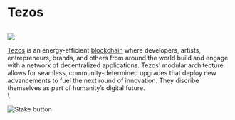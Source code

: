 # Tezos

##

![](https://user-images.githubusercontent.com/95366163/149378128-0bd9ab7d-fa37-4d0b-8451-21926dcd9e20.png)

[Tezos](https://tezos.com/) is an energy-efficient [blockchain](blockchain.md) where developers, artists, entrepreneurs, brands, and others from around the world build and engage with a network of decentralized applications. Tezos' modular architecture allows for seamless, community-determined upgrades that deploy new advancements to fuel the next round of innovation. They discribe themselves as part of humanity’s digital future.\
\


![Stake button](https://user-images.githubusercontent.com/95366163/149524609-756864ef-1cc9-4eca-8ab9-433b14ad4cbb.png)
